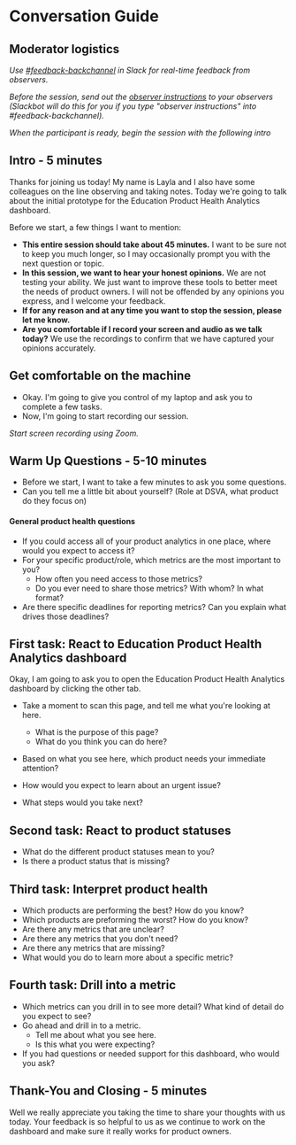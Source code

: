 # Conversation Guide

## Moderator logistics

*Use [#feedback-backchannel](https://dsva.slack.com/messages/C40B45NJK/details/) in Slack for real-time feedback from observers.*

*Before the session, send out the [observer instructions](https://github.com/department-of-veterans-affairs/vets.gov-team/blob/master/Work%20Practices/Research/Research%20Process%20and%20Templates/observer-instructions.md) to your observers (Slackbot will do this for you if you type "observer instructions" into #feedback-backchannel).*

*When the participant is ready, begin the session with the following intro*

## Intro - 5 minutes

Thanks for joining us today! My name is Layla and I also have some colleagues on the line observing and taking notes. Today we're going to talk about the initial prototype for the Education Product Health Analytics dashboard. 

Before we start, a few things I want to mention:

- **This entire session should take about 45 minutes.** I want to be sure not to keep you much longer, so I may occasionally prompt you with the next question or topic.
- **In this session, we want to hear your honest opinions.** We are not testing your ability. We just want to improve these tools to better meet the needs of product owners. I will not be offended by any opinions you express, and I welcome your feedback.
- **If for any reason and at any time you want to stop the session, please let me know.** 
- **Are you comfortable if I record your screen and audio as we talk today?** We use the recordings to confirm that we have captured your opinions accurately.

## Get comfortable on the machine
* Okay. I'm going to give you control of my laptop and ask you to complete a few tasks.
* Now, I'm going to start recording our session.

*Start screen recording using Zoom.*

## Warm Up Questions - 5-10 minutes
* Before we start, I want to take a few minutes to ask you some questions.
* Can you tell me a little bit about yourself? (Role at DSVA, what product do they focus on)

#### General product health questions
* If you could access all of your product analytics in one place, where would you expect to access it?
* For your specific product/role, which metrics are the most important to you?
   * How often you need access to those metrics?
   * Do you ever need to share those metrics? With whom? In what format?
* Are there specific deadlines for reporting metrics? Can you explain what drives those deadlines?

## First task: React to Education Product Health Analytics dashboard

Okay, I am going to ask you to open the Education Product Health Analytics dashboard by clicking the other tab.

* Take a moment to scan this page, and tell me what you're looking at here.
    * What is the purpose of this page?
    * What do you think you can do here?

* Based on what you see here, which product needs your immediate attention?
* How would you expect to learn about an urgent issue? 
* What steps would you take next?


## Second task: React to product statuses
* What do the different product statuses mean to you?
* Is there a product status that is missing?


## Third task: Interpret product health
* Which products are performing the best? How do you know?
* Which products are preforming the worst? How do you know?
* Are there any metrics that are unclear?
* Are there any metrics that you don't need? 
* Are there any metrics that are missing?
* What would you do to learn more about a specific metric?


## Fourth task: Drill into a metric
* Which metrics can you drill in to see more detail? What kind of detail do you expect to see?
* Go ahead and drill in to a metric. 
   * Tell me about what you see here.
   * Is this what you were expecting?
* If you had questions or needed support for this dashboard, who would you ask?

## Thank-You and Closing - 5 minutes

Well we really appreciate you taking the time to share your thoughts with us today. Your feedback is so helpful to us as we continue to work on the dashboard and make sure it really works for product owners.

